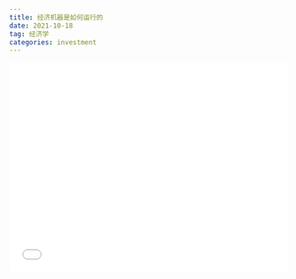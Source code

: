 ```yaml
---
title: 经济机器是如何运行的
date: 2021-10-18
tag: 经济学
categories: investment
---
```


<iframe src="//player.bilibili.com/player.html?aid=49886326&bvid=BV15b411V74u&cid=87339990&page=1" scrolling="no" border="0" frameborder="no" framespacing="0" allowfullscreen="true" width="100%" style="aspect-ratio: 4/3"> </iframe>